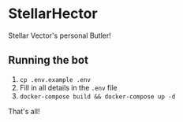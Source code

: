 # StellarHector

Stellar Vector's personal Butler!

## Running the bot

1. `cp .env.example .env`
2. Fill in all details in the `.env` file
3. `docker-compose build && docker-compose up -d`

That's all!
